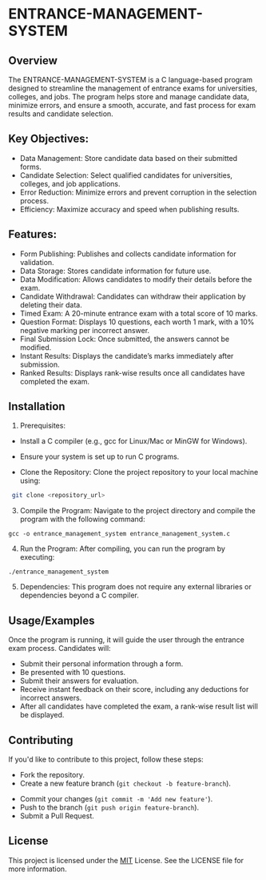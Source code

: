 
# ENTRANCE-MANAGEMENT-SYSTEM

## Overview
The ENTRANCE-MANAGEMENT-SYSTEM is a C language-based program designed to streamline the management of entrance exams for universities, colleges, and jobs. The program helps store and manage candidate data, minimize errors, and ensure a smooth, accurate, and fast process for exam results and candidate selection.
## Key Objectives:
- Data Management: Store candidate data based on their submitted forms.
- Candidate Selection: Select qualified candidates for universities, colleges, and job applications.
- Error Reduction: Minimize errors and prevent corruption in the selection process.
- Efficiency: Maximize accuracy and speed when publishing results.


## Features:
- Form Publishing: Publishes and collects candidate information for validation.
- Data Storage: Stores candidate information for future use.
- Data Modification: Allows candidates to modify their details before the exam.
- Candidate Withdrawal: Candidates can withdraw their application by deleting their data.
- Timed Exam: A 20-minute entrance exam with a total score of 10 marks.
- Question Format: Displays 10 questions, each worth 1 mark, with a 10% negative marking per incorrect answer.
- Final Submission Lock: Once submitted, the answers cannot be modified.
- Instant Results: Displays the candidate’s marks immediately after submission.
- Ranked Results: Displays rank-wise results once all candidates have completed the exam.

## Installation

1. Prerequisites:

- Install a C compiler (e.g., gcc for Linux/Mac or MinGW for Windows).

- Ensure your system is set up to run C programs.

-  Clone the Repository: Clone the project repository to your local machine using:


```bash
 git clone <repository_url>

```
3. Compile the Program: Navigate to the project directory and compile the program with the following command:

```
gcc -o entrance_management_system entrance_management_system.c
```
4. Run the Program: After compiling, you can run the program by executing:

```
./entrance_management_system
```
5. Dependencies: This program does not require any external libraries or dependencies beyond a C compiler.

## Usage/Examples

Once the program is running, it will guide the user through the entrance exam process. Candidates will:

- Submit their personal information through a form.
- Be presented with 10 questions.
- Submit their answers for evaluation.
- Receive instant feedback on their score, including any deductions for incorrect answers.
- After all candidates have completed the exam, a rank-wise result list will be displayed.


## Contributing

If you'd like to contribute to this project, follow these steps:

- Fork the repository.
- Create a new feature branch (`git checkout -b feature-branch`).
* Commit your changes (`git commit -m 'Add new feature'`).
* Push to the branch (`git push origin feature-branch`).
* Submit a Pull Request.


## License


This project is licensed under the [MIT](https://choosealicense.com/licenses/mit/) License. See the LICENSE file for more information.




